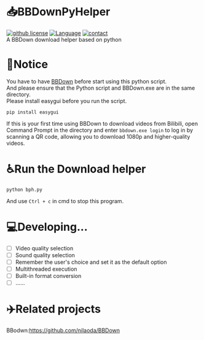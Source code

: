# :inbox_tray:BBDownPyHelper

[![github license](https://img.shields.io/github/license/FallingMY/BBDownPyHelper)](https://github.com/FallingMY/BBDownPyHelper) [![Language](https://img.shields.io/badge/language-python-brightgreen)](https://github.com/FallingMY/BBDownPyHelper) [![contact](https://img.shields.io/badge/Contact-email-blue)](falling_my@outlook.com)  
A BBDown download helper based on python

# :pushpin:Notice
You have to have [BBDown](https://github.com/nilaoda/BBDown) before start using this python script.  
And please ensure that the Python script and BBDown.exe are in the same directory.  
Please install easygui before you run the script.  

```
pip install easygui
```
If this is your first time using BBDown to download videos from Bilibili, open Command Prompt in the directory and enter `bbdown.exe login` to log in by scanning a QR code, allowing you to download 1080p and higher-quality videos.

# ♿Run the Download helper
```
python bph.py
```
And use `Ctrl + c` in cmd to stop this program.

# :computer:Developing...

- [ ] Video quality selection
- [ ] Sound quality selection
- [ ] Remember the user's choice and set it as the default option
- [ ] Multithreaded execution
- [ ] Built-in format conversion
- [ ] ......

# :airplane:Related projects
BBodwn:https://github.com/nilaoda/BBDown